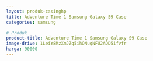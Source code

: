 ```yaml
---
layout: produk-casinghp
title: Adventure Time 1 Samsung Galaxy S9 Case
categories: samsung

# Produk
product-title: Adventure Time 1 Samsung Galaxy S9 Case
image-drive: 1LeiY8MzXmJZq5ihONuqNFU2AOD5ifvfr
harga: 90000
---
```

